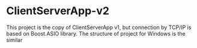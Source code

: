 # ClientServerApp-v2
This project is the copy of ClientServerApp v1, but connection by TCP/IP is based on Boost.ASIO library.
The structure of project for Windows is the similar